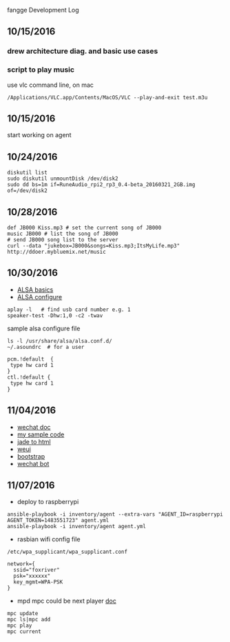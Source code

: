 fangge Development Log

## 10/15/2016
### drew architecture diag. and basic use cases
### script to play music
use vlc command line, on mac
```
/Applications/VLC.app/Contents/MacOS/VLC --play-and-exit test.m3u
```

## 10/15/2016
start working on agent

## 10/24/2016
```
diskutil list
sudo diskutil unmountDisk /dev/disk2
sudo dd bs=1m if=RuneAudio_rpi2_rp3_0.4-beta_20160321_2GB.img of=/dev/disk2
```

## 10/28/2016
```
def JB000 Kiss.mp3 # set the current song of JB000
music JB000 # list the song of JB000
# send JB000 song list to the server
curl --data "jukebox=JB000&songs=Kiss.mp3;ItsMyLife.mp3" http://ddoer.mybluemix.net/music
```

## 10/30/2016
* [ALSA basics](http://www.linuxjournal.com/node/6735/print)
* [ALSA configure](http://blog.scphillips.com/posts/2013/01/sound-configuration-on-raspberry-pi-with-alsa/)
```
aplay -l   # find usb card number e.g. 1
speaker-test -Dhw:1,0 -c2 -twav
```

sample alsa configure file
```
ls -l /usr/share/alsa/alsa.conf.d/
~/.asoundrc  # for a user

pcm.!default  {
 type hw card 1
}
ctl.!default {
 type hw card 1
}

```

## 11/04/2016
* [wechat doc](http://mp.weixin.qq.com/wiki/home/index.html)
* [my sample code](http://git.oschina.net/reachlin/samples)
* [jade to html](http://html2jade.org/)
* [weui](https://github.com/weui/weui)
* [bootstrap](http://getbootstrap.com/getting-started/)
* [wechat bot](https://github.com/node-webot/wechat)

## 11/07/2016
* deploy to raspberrypi
```
ansible-playbook -i inventory/agent --extra-vars "AGENT_ID=raspberrypi AGENT_TOKEN=1483551723" agent.yml
ansible-playbook -i inventory/agent agent.yml
```
* rasbian wifi config file
```
/etc/wpa_supplicant/wpa_supplicant.conf

network={
  ssid="foxriver"
  psk="xxxxxx"
  key_mgmt=WPA-PSK
}
```
* mpd mpc could be next player [doc](https://www.musicpd.org/doc/user/)
```
mpc update
mpc ls|mpc add
mpc play
mpc current
```
